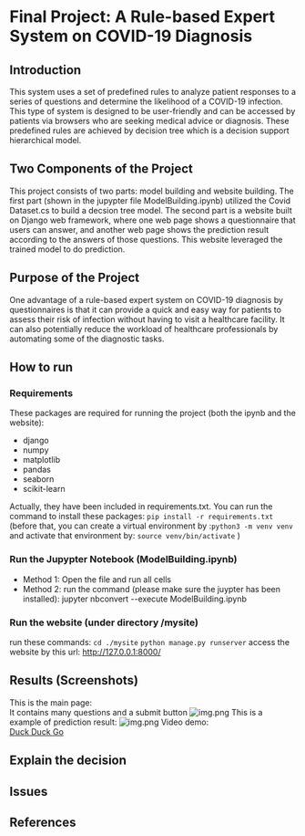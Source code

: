 # Final Project: A Rule-based Expert System on COVID-19 Diagnosis

## Introduction

This system uses a set of predefined rules to analyze patient responses to a series of questions and determine the
likelihood of a COVID-19 infection. This type of system is designed to be user-friendly and can be accessed
 by patients via browsers who are seeking medical advice or diagnosis. These predefined rules are achieved by decision 
tree which is a decision support hierarchical model.

## Two Components of the Project

This project consists of two parts: model building and website building. The first part (shown in the jupypter file
ModelBuilding.ipynb) utilized the Covid Dataset.cs to build a decsion tree model. The second part is
a website built on Django web framework, where one web page shows a questionnaire that users can answer, and another web
page shows the prediction result according to the answers of those questions. This website leveraged the trained model to do prediction. 

## Purpose of the Project

One advantage of a rule-based expert system on COVID-19 diagnosis by questionnaires is that it can provide a
quick and easy way for patients to assess their risk of infection without having to visit a healthcare facility. It can
also potentially reduce the workload of healthcare professionals by automating some of the diagnostic tasks.

## How to run

### Requirements
These packages are required for running the project (both the ipynb and the website):
- django
- numpy
- matplotlib
- pandas
- seaborn
- scikit-learn

Actually, they have been included in requirements.txt. You can run the command to install these packages:
```pip install -r requirements.txt```
  (before that, you can create a virtual environment by :```python3 -m venv venv``` 
and activate that environment by: ```source venv/bin/activate``` )

### Run the Jupypter Notebook (ModelBuilding.ipynb)
- Method 1: Open the file and run all cells
- Method 2: run the command (please make sure the juypter has been installed):
jupyter nbconvert --execute ModelBuilding.ipynb

### Run the website (under directory /mysite)
run these commands:
```cd ./mysite```
```python manage.py runserver```
access the website by this url: http://127.0.0.1:8000/


## Results (Screenshots)
This is the main page: \
It contains many questions and a submit button
![img.png](demo/Screenshot1.png)
This is a example of prediction result:
![img.png](demo/Screenshot2.png)
Video demo:  
[Duck Duck Go](demo/video_demo.mp4)

## Explain the decision

## Issues

## References















